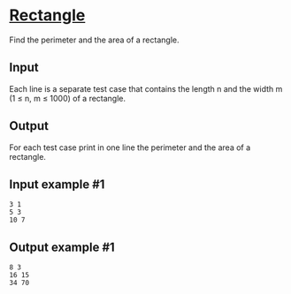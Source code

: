 # [Rectangle](https://www.e-olymp.com/en/problems/4817)
Find the perimeter and the area of a rectangle.

## Input
Each line is a separate test case that contains the length n and the width m (1 ≤ n, m ≤ 1000) of a rectangle.

## Output
For each test case print in one line the perimeter and the area of a rectangle.

## Input example #1
```
3 1
5 3
10 7
```

## Output example #1
```
8 3
16 15
34 70
```
